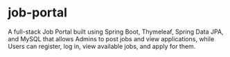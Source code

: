 # job-portal
A full-stack Job Portal built using Spring Boot, Thymeleaf, Spring Data JPA, and MySQL that allows Admins to post jobs and view applications, while Users can register, log in, view available jobs, and apply for them.

